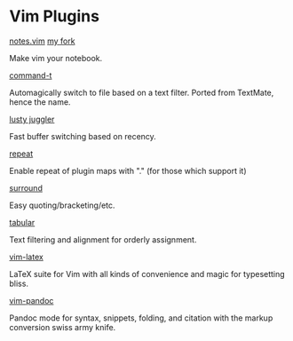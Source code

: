 # Vim Plugins

[notes.vim](https://github.com/xolox/vim-notes)
[my fork](https://github.com/shelhamer/vim-notes)

Make vim your notebook.

[command-t](http://www.vim.org/scripts/script.php?script_id=3025)

Automagically switch to file based on a text filter. Ported from TextMate,
hence the name.

[lusty juggler](https://github.com/sjbach/lusty)

Fast buffer switching based on recency.

[repeat](https://github.com/tpope/vim-repeat)

Enable repeat of plugin maps with "." (for those which support it)

[surround](https://github.com/tpope/vim-surround)

Easy quoting/bracketing/etc.

[tabular](http://vim-latex.sourceforge.net/)

Text filtering and alignment for orderly assignment.

[vim-latex](http://vim-latex.sourceforge.net/)

LaTeX suite for Vim with all kinds of convenience and magic for typesetting
bliss.

[vim-pandoc](https://github.com/vim-pandoc/vim-pandoc)

Pandoc mode for syntax, snippets, folding, and citation
with the markup conversion swiss army knife.
